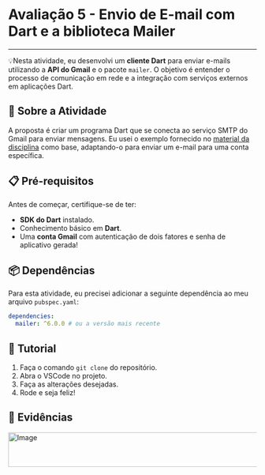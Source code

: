  # Avaliação 5 - Envio de E-mail com Dart e a biblioteca Mailer

---

💡Nesta atividade, eu desenvolvi um **cliente Dart** para enviar e-mails utilizando a **API do Gmail** e o pacote `mailer`. O objetivo é entender o processo de comunicação em rede e a integração com serviços externos em aplicações Dart.

## 🚀 Sobre a Atividade

A proposta é criar um programa Dart que se conecta ao serviço SMTP do Gmail para enviar mensagens. Eu usei o exemplo fornecido no [material da disciplina](https://github.com/ricdtaveira/mobdev-parte-01/blob/master/17-acesso-rede/README.md#174-smtp) como base, adaptando-o para enviar um e-mail para uma conta específica.

## 📋 Pré-requisitos

Antes de começar, certifique-se de ter:

* **SDK do Dart** instalado.
* Conhecimento básico em **Dart**.
* Uma **conta Gmail** com autenticação de dois fatores e senha de aplicativo gerada!

## 📦 Dependências

Para esta atividade, eu precisei adicionar a seguinte dependência ao meu arquivo `pubspec.yaml`:

```yaml
dependencies:
  mailer: ^6.0.0 # ou a versão mais recente
```

## 🧩 Tutorial
1. Faça o comando `git clone` do repositório.
2. Abra o VSCode no projeto.
3. Faça as alterações desejadas.
4. Rode e seja feliz!

## 🧾 Evidências
<img width="1336" height="70" alt="Image" src="https://github.com/user-attachments/assets/97ee0ba0-dc39-4194-ab46-e0cb5990c345" />
